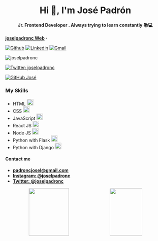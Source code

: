 <h1 align="center">Hi 👋, I'm José Padrón</h1>
<h4 align="center">Jr. Frontend Developer . Always trying to learn constantly 📚💻</h4>

<p align="center">
  
 **[joselpadronc Web](https://joselpadronc.vercel.app/) &middot;**
</p>

[![Github](https://img.shields.io/badge/-Github-000?style=flat&logo=Github&logoColor=white)](https://github.com/joselpadronc)
[![Linkedin](https://img.shields.io/badge/-LinkedIn-blue?style=flat&logo=Linkedin&logoColor=white)](https://www.linkedin.com/in/joselpadronc/)
[![Gmail](https://img.shields.io/badge/-Gmail-c14438?style=flat&logo=Gmail&logoColor=white)](mailto:padroncjosel@gmail.com)

<p align="left"> <img src="https://komarev.com/ghpvc/?username=joselpadronc" alt="joselpadronc" /> </p>

  
<p align="center">
  
  [![Twitter: joselpadronc](https://img.shields.io/twitter/follow/joselpadronc?style=social)](https://twitter.com/joselpadronc)
</p>

<p align="center">
  
  [![GitHub José](https://img.shields.io/github/followers/joselpadronc?label=follow&style=social)](https://github.com/joselpadronc)
</p>

### My Skills

- HTML <code><img height="20" src="https://github.com/joselpadronc/joselpadronc/blob/master/img/html.png"></code>
- CSS <code><img height="20" src="https://github.com/joselpadronc/joselpadronc/blob/master/img/css3.png"></code>
- JavaScript <code><img height="20" src="https://github.com/joselpadronc/joselpadronc/blob/master/img/javascript.png"></code>
- React JS <code><img height="20" src="https://github.com/joselpadronc/joselpadronc/blob/master/img/reactjs.png"></code>
- Node JS <code><img height="20" src="https://github.com/joselpadronc/joselpadronc/blob/master/img/nodejs.png"></code>
- Python with Flask <code><img height="20" src="https://github.com/joselpadronc/joselpadronc/blob/master/img/python.png"></code>
- Python with Django <code><img height="20" src="https://github.com/joselpadronc/joselpadronc/blob/master/img/django.png"></code>

#### Contact me 
-  **padroncjosel@gmail.com**
-  [**Instagram: @joselpadronc**](http://instagram.com/joselpadronc "Instagram: @joselpadronc")
- [**Twitter: @joselpadronc**](https://twitter.com/joselpadronc "Twitter: @joselpadronc")

<p align="center">
  <img width="50%" height="150px" src="https://github-readme-stats.vercel.app/api?username=joselpadronc&show_icons=true&hide_border=true" />  
  <img src="https://github-readme-stats.vercel.app/api/top-langs/?username=joselpadronc&layout=compact" align="top" height="150px" width="45%" />
</p>
